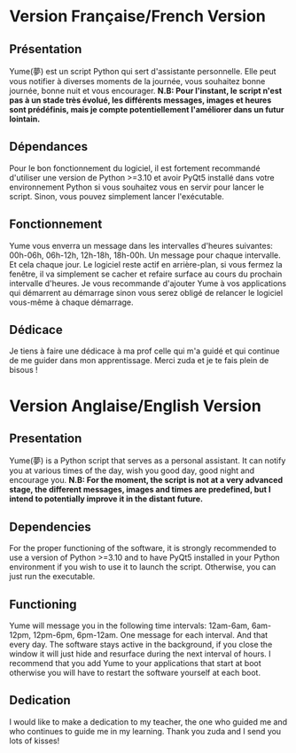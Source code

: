 # Version Française/French Version

## Présentation

Yume(夢) est un script Python qui sert d'assistante personnelle. Elle peut vous notifier à diverses moments de la journée, vous souhaitez bonne journée, bonne nuit et vous encourager. 
**N.B: Pour l'instant, le script n'est pas à un stade très évolué, les différents messages, images et heures sont prédéfinis, mais je compte potentiellement l'améliorer dans un futur lointain.**

## Dépendances

Pour le bon fonctionnement du logiciel, il est fortement recommandé d'utiliser une version de Python >=3.10 et avoir PyQt5 installé dans votre environnement Python si vous souhaitez vous en servir pour lancer le script. Sinon, vous pouvez simplement lancer l'exécutable.

## Fonctionnement

Yume vous enverra un message dans les intervalles d'heures suivantes: 00h-06h, 06h-12h, 12h-18h, 18h-00h.
Un message pour chaque intervalle. Et cela chaque jour. Le logiciel reste actif en arrière-plan, si vous fermez la fenêtre, il va simplement se cacher et refaire surface au cours du prochain intervalle d'heures.
Je vous recommande d'ajouter Yume à vos applications qui démarrent au démarrage sinon vous serez obligé de relancer le logiciel vous-même à chaque démarrage.

## Dédicace

Je tiens à faire une dédicace à ma prof celle qui m'a guidé et qui continue de me guider dans mon apprentissage. Merci zuda et je te fais plein de bisous !

# Version Anglaise/English Version

## Presentation

Yume(夢) is a Python script that serves as a personal assistant. It can notify you at various times of the day, wish you good day, good night and encourage you.
**N.B: For the moment, the script is not at a very advanced stage, the different messages, images and times are predefined, but I intend to potentially improve it in the distant future.**

## Dependencies

For the proper functioning of the software, it is strongly recommended to use a version of Python >=3.10 and to have PyQt5 installed in your Python environment if you wish to use it to launch the script. Otherwise, you can just run the executable.

## Functioning

Yume will message you in the following time intervals: 12am-6am, 6am-12pm, 12pm-6pm, 6pm-12am.
One message for each interval. And that every day. The software stays active in the background, if you close the window it will just hide and resurface during the next interval of hours.
I recommend that you add Yume to your applications that start at boot otherwise you will have to restart the software yourself at each boot.

## Dedication

I would like to make a dedication to my teacher, the one who guided me and who continues to guide me in my learning. Thank you zuda and I send you lots of kisses!